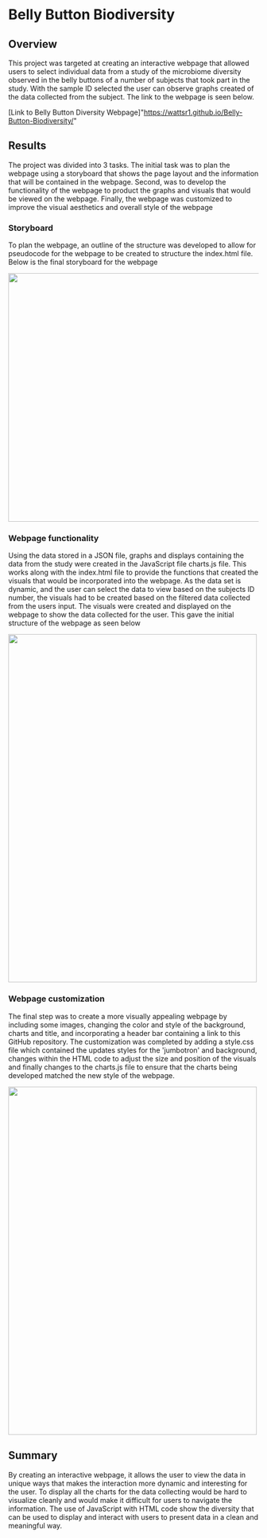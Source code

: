 # Belly Button Biodiversity

## Overview
This project was targeted at creating an interactive webpage that allowed users to select individual data from a study of the microbiome diversity observed in the belly buttons of a number of subjects that took part in the study. With the sample ID selected the user can observe graphs created of the data collected from the subject. The link to the webpage is seen below.  

[Link to Belly Button Diversity Webpage]"https://wattsr1.github.io/Belly-Button-Biodiversity/"

## Results

The project was divided into 3 tasks.  The initial task was to plan the webpage using a storyboard that shows the page layout and the information that will be contained in the webpage. Second, was to develop the functionality of the webpage to product the graphs and visuals that would be viewed on the webpage. Finally, the webpage was customized to improve the visual aesthetics and overall style of the webpage

### Storyboard

To plan the webpage, an outline of the structure was developed to allow for pseudocode for the webpage to be created to structure the index.html file.  Below is the final storyboard for the webpage

<img src="Resources/Images/storyboard.png" width="600" height="500">

### Webpage functionality
Using the data stored in a JSON file, graphs and displays containing the data from the study were created in the JavaScript file charts.js file.  This works along with the index.html file to provide the functions that created the visuals that would be incorporated into the webpage.  As the data set is dynamic, and the user can select the data to view based on the subjects ID number, the visuals had to be created based on the filtered data collected from the users input.  The visuals were created and displayed on the webpage to show the data collected for the user.  This gave the initial structure of the webpage as seen below

<img src="Resources/Images/initial_webpage.png" width="500" height="700">

### Webpage customization
The final step was to create a more visually appealing webpage by including some images, changing the color and style of the background, charts and title, and incorporating a header bar containing a link to this GitHub repository. The customization was completed by adding a style.css file which contained the updates styles for the 'jumbotron' and background, changes within the HTML code to adjust the size and position of the visuals and finally changes to the charts.js file to ensure that the charts being developed matched the new style of the webpage.

<img src="Resources/Images/final_webpage.png" width="500" height="700">

## Summary

By creating an interactive webpage, it allows the user to view the data in unique ways that makes the interaction more dynamic and interesting for the user.  To display all the charts for the data collecting would be hard to visualize cleanly and would make it difficult for users to navigate the information.  The use of JavaScript with HTML code show the diversity that can be used to display and interact with users to present data in a clean and meaningful way.